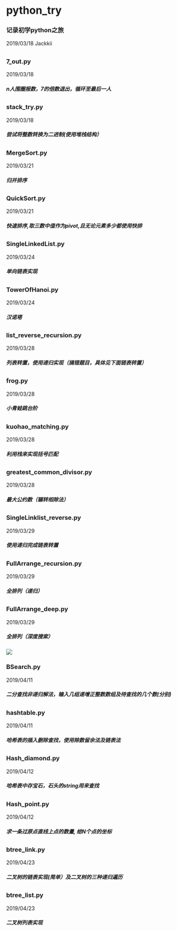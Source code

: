 # python_try
### 记录初学python之旅
2019/03/18    Jackkii

##
### 7_out.py
2019/03/18
##### n人围圈报数，7的倍数退出，循环至最后一人
## 
### stack_try.py
2019/03/18
##### 尝试将整数转换为二进制(使用堆栈结构）
##
### MergeSort.py
2019/03/21
##### 归并排序
##
### QuickSort.py
2019/03/21
##### 快速排序,取三数中值作为pivot,且无论元素多少都使用快排
##
### SingleLinkedList.py
2019/03/24
##### 单向链表实现
##
### TowerOfHanoi.py
2019/03/24
##### 汉诺塔
##
### list_reverse_recursion.py
2019/03/28
##### 列表转置，使用递归实现（搞错题目，具体见下面链表转置）
##
### frog.py
2019/03/28
##### 小青蛙跳台阶
##
### kuohao_matching.py
2019/03/28
##### 利用栈来实现括号匹配
##
### greatest_common_divisor.py
2019/03/28
##### 最大公约数（辗转相除法）
##
### SingleLinklist_reverse.py
2019/03/29
##### 使用递归完成链表转置
##
### FullArrange_recursion.py
2019/03/29
##### 全排列（递归）
##
### FullArrange_deep.py
2019/03/29
##### 全排列（深度搜索）
![](https://github.com/jackkii/python_try/blob/master/深度搜索.PNG)
      
### BSearch.py
2019/04/11
##### 二分查找非递归解法，输入几组递增正整数数组及待查找的几个数(分别)
##
### hashtable.py
2019/04/11
##### 哈希表的插入删除查找，使用除数留余法及链表法
##
### Hash_diamond.py
2019/04/12
##### 哈希表中存宝石，石头的string用来查找
##
### Hash_point.py
2019/04/12
##### 求一条过原点直线上点的数量, 给N个点的坐标
##
### btree_link.py
2019/04/23
##### 二叉树的链表实现(简单）及二叉树的三种递归遍历
##
### btree_list.py
2019/04/23
##### 二叉树列表实现
##
